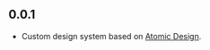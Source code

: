 ## 0.0.1

- Custom design system based on [Atomic Design](https://bradfrost.com/blog/post/atomic-web-design/).
